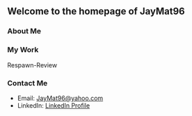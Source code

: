 ## Welcome to the homepage of JayMat96

### About Me



### My Work

Respawn-Review


### Contact Me

* Email: JayMat96@yahoo.com
* LinkedIn: [LinkedIn Profile](https://www.linkedin.com/in/jalen-mojica-948753125/)
